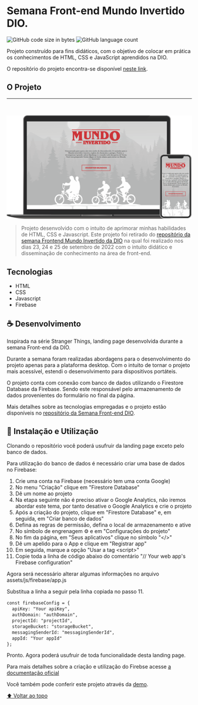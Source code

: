 # Semana Front-end Mundo Invertido DIO.

![GitHub code size in bytes](https://img.shields.io/github/languages/code-size/diasPaulo/semana-frontend-mundo-invertido?style=flat)
![GitHub language count](https://img.shields.io/github/languages/count/diasPaulo/semana-frontend-mundo-invertido?style=flat)

Projeto construído para fins didáticos, com o objetivo de colocar em prática os conhecimentos de HTML, CSS e JavaScript aprendidos na DIO.

O repositório do projeto encontra-se disponível [neste link](https://github.com/digitalinnovationone/semana-frontend-mundo-invertido/).

## O Projeto

---

<br />

![Mockup do projeto mostrando a tela do projeto em um notebook](./images/mockup.png)

> Projeto desenvolvido com o intuito de aprimorar minhas habilidades de HTML, CSS e Javascript. Este projeto foi retirado do [repositório da semana Frontend Mundo Invertido da DIO](https://github.com/digitalinnovationone/semana-frontend-mundo-invertido/) na qual foi realizado nos dias 23, 24 e 25 de setembro de 2022 com o intuito didático e disseminação de conhecimento na área de front-end.

## Tecnologias

- HTML
- CSS
- Javascript
- Firebase

## ☕ Desenvolvimento

Inspirada na série Stranger Things, landing page desenvolvida durante a semana Front-end da DIO.

Durante a semana foram realizadas abordagens para o desenvolvimento do projeto apenas para a plataforma desktop. Com o intuito de tornar o projeto mais acessível, estendi o desenvolvimento para dispositivos portáteis.

O projeto conta com conexão com banco de dados utilizando o Firestore Database da Firebase. Sendo este responsável pelo armazenamento de dados provenientes do formulário no final da página.

Mais detalhes sobre as tecnologias empregadas e o projeto estão disponíveis no [repositório da Semana Front-end DIO](https://github.com/digitalinnovationone/semana-frontend-mundo-invertido/).

## 🚀 Instalação e Utilização

Clonando o repositório você poderá usufruir da landing page exceto pelo banco de dados.

Para utilização do banco de dados é necessário criar uma base de dados no Firebase:

1. Crie uma conta na Firebase (necessário tem uma conta Google)
2. No menu "Criação" clique em "Firestore Database"
3. Dê um nome ao projeto
4. Na etapa seguinte não é preciso ativar o Google Analytics, não iremos abordar este tema, por tanto desative o Google Analytics e crie o projeto
5. Após a criação do projeto, clique em "Firestore Database" e, em seguida, em "Criar banco de dados"
6. Defina as regras de permissão, defina o local de armazenamento e ative
7. No símbolo de engrenagem ⚙️ e em "Configurações do projeto"
8. No fim da página, em "Seus aplicativos" clique no símbolo "</>"
9. Dê um apelido para o App e clique em "Registrar app"
10. Em seguida, marque a opção "Usar a tag \<script>"
11. Copie toda a linha de código abaixo do comentário "// Your web app's Firebase configuration"

Agora será necessário alterar algumas informações no arquivo assets/js/firebase/app.js

Substitua a linha a seguir pela linha copiada no passo 11.

```
const firebaseConfig = {
  apiKey: "Your apiKey",
  authDomain: "authDomain",
  projectId: "projectId",
  storageBucket: "storageBucket",
  messagingSenderId: "messagingSenderId",
  appId: "Your appId"
};
```

Pronto. Agora poderá usufruir de toda funcionalidade desta landing page.

Para mais detalhes sobre a criação e utilização do Firebse acesse [a documentação oficial](https://firebase.google.com/docs/guides?authuser=0&%3Bhl=pt&hl=pt)

Você também pode conferir este projeto através da [demo](https://diaspaulo.github.io/semana-frontend-mundo-invertido/).

[⬆ Voltar ao topo](#Semana_Front-end_Mundo_Invertido_DIO.)
